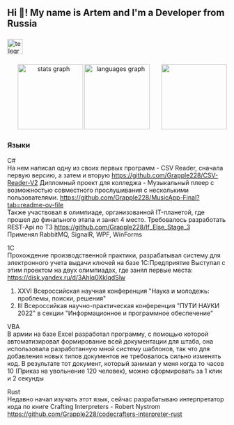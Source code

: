 <h2 align="left">Hi 👋! My name is Artem and I'm a Developer from Russia</h2>

###

<div align="left">
  <a href="https://t.me/Gre_Apple" target="_blank">
    <img src="https://img.shields.io/static/v1?message=Telegram&logo=telegram&label=&color=2CA5E0&logoColor=white&labelColor=&style=for-the-badge" height="35" alt="telegram logo"  />
  </a>
</div>

###

<div align="center">
  <img src="https://github-readme-stats.vercel.app/api?username=Grapple228&hide_title=false&hide_rank=false&show_icons=true&include_all_commits=true&count_private=true&disable_animations=false&theme=dracula&locale=en&hide_border=false" height="150" alt="stats graph"  />
  <img src="https://github-readme-stats.vercel.app/api/top-langs?username=Grapple228&locale=en&hide_title=false&layout=compact&card_width=320&langs_count=5&theme=dracula&hide_border=false" height="150" alt="languages graph"  />
  <img align="right" height="150" src="https://avatars.githubusercontent.com/u/97295498?v=4"  />
</div>

### Языки

C#   
На нем написал одну из своих первых программ - CSV Reader, сначала первую версию, а затем и вторую https://github.com/Grapple228/CSV-Reader-V2
Дипломный проект для колледжа - Музыкальный плеер с возможностью совместного прослушивания с несколькими пользователями. https://github.com/Grapple228/MusicApp-Final?tab=readme-ov-file  
Также участвовал в олимпиаде, организованной IT-планетой, где прошел до финального этапа и занял 4 место. Требовалось разработать REST-Api по ТЗ https://github.com/Grapple228/If_Else_Stage_3  
Применял RabbitMQ, SignalR, WPF, WinForms

1C  
Прохождение производственной практики, разрабатывал систему для электронного учета выдачи ключей на базе 1С:Предприятие
Выступал с этим проектом на двух олимпиадах, где занял первые места: https://disk.yandex.ru/d/3Ahlq0XkIqdSlw
1) XXVI Всероссийская научная конференция "Наука и молодежь: проблемы, поиски, решения"
2) III Всероссийкая научно-практическая конференция "ПУТИ НАУКИ 2022" в секции "Информационное и программное обеспечение"  

VBA  
В армии на базе Excel разработал программу, с помощью которой автоматизировал формирование всей документации для штаба, она использовала разработанную мной систему шаблонов, так что для добавления новых типов документов не требовалось сильно изменять код. В результате тот документ, который занимал у меня когда то часов 10 (Приказ на увольнение 120 человек), можно сформировать за 1 клик и 2 секунды  

Rust   
Недавно начал изучать этот язык, сейчас разрабатываю интерпретатор кода по книге Crafting Interpreters - Robert Nystrom
https://github.com/Grapple228/codecrafters-interpreter-rust
